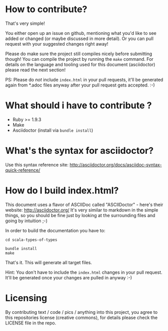 How to contribute?
==================

That's very simple!

You either open up an issue on github, mentioning what you'd like to see added or changed (or maybe discussed in more detail). Or you can pull request with your suggested changes right away!

Please do make sure the project still compiles nicely before submitting though! You can compile the project by running the `make` command. 
For details on the language and tooling used for this document (asciidoctor) please read the next section!

PS: Please do _not_ include `index.html` in your pull requests, it'll be generated again from *.adoc files anyway after your pull request gets accepted. :-)

What should i have to contribute ?
=========================

* Ruby >= 1.9.3
* Make 
* Asciidoctor (install via `bundle install`) 

What's the syntax for asciidoctor?
==================================
Use this syntax reference site: http://asciidoctor.org/docs/asciidoc-syntax-quick-reference/

How do I build index.html?
==========================

This document uses a flavor of ASCIIDoc called "ASCIIDoctor" - here's their website: http://asciidoctor.org/
It's very similar to markdown in the simple things, so you should be fine just by looking at the surrounding files and going by intuition ;-)

In order to build the documentation you have to:

```
cd scala-types-of-types

bundle install
make
```

That's it. This will generate all target files.

Hint: You don't have to include the `index.html` changes in your pull request. It'll be generated once your changes are pulled in anyway :-)

Licensing
=========

By contributing text / code / pics / anything into this project, you agree to this repositories license (creative commons), 
for details please check the LICENSE file in the repo.
